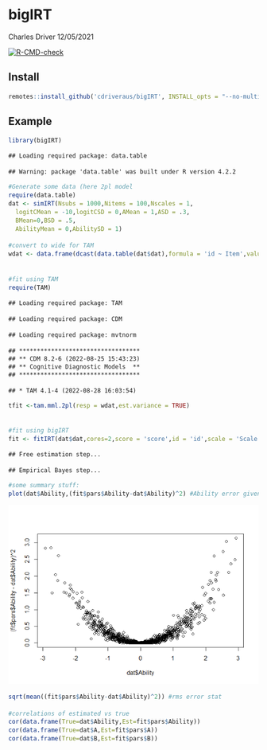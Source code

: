 bigIRT
================
Charles Driver
12/05/2021

<!-- badges: start -->
[![R-CMD-check](https://github.com/cdriveraus/bigIRT/actions/workflows/R-CMD-check.yaml/badge.svg)](https://github.com/cdriveraus/bigIRT/actions/workflows/R-CMD-check.yaml)
<!-- badges: end -->

## Install

``` r
remotes::install_github('cdriveraus/bigIRT', INSTALL_opts = "--no-multiarch", dependencies = c("Depends", "Imports"))
```

## Example

``` r
library(bigIRT)
```

    ## Loading required package: data.table

    ## Warning: package 'data.table' was built under R version 4.2.2

``` r
#Generate some data (here 2pl model
require(data.table)
dat <- simIRT(Nsubs = 1000,Nitems = 100,Nscales = 1,
  logitCMean = -10,logitCSD = 0,AMean = 1,ASD = .3,
  BMean=0,BSD = .5,
  AbilityMean = 0,AbilitySD = 1)

#convert to wide for TAM
wdat <- data.frame(dcast(data.table(dat$dat),formula = 'id ~ Item',value.var='score')[,-1])


#fit using TAM
require(TAM)
```

    ## Loading required package: TAM

    ## Loading required package: CDM

    ## Loading required package: mvtnorm

    ## **********************************
    ## ** CDM 8.2-6 (2022-08-25 15:43:23)       
    ## ** Cognitive Diagnostic Models  **
    ## **********************************

    ## * TAM 4.1-4 (2022-08-28 16:03:54)

``` r
tfit <-tam.mml.2pl(resp = wdat,est.variance = TRUE)


#fit using bigIRT
fit <- fitIRT(dat$dat,cores=2,score = 'score',id = 'id',scale = 'Scale',item = 'Item',pl=2,verbose=0,plot=0)
```

    ## Free estimation step...

    ## Empirical Bayes step...

``` r
#some summary stuff:
plot(dat$Ability,(fit$pars$Ability-dat$Ability)^2) #Ability error given Ability
```

![](readme_files/figure-gfm/unnamed-chunk-1-1.png)<!-- -->

``` r
sqrt(mean((fit$pars$Ability-dat$Ability)^2)) #rms error stat

#correlations of estimated vs true
cor(data.frame(True=dat$Ability,Est=fit$pars$Ability))
cor(data.frame(True=dat$A,Est=fit$pars$A))
cor(data.frame(True=dat$B,Est=fit$pars$B))
```
